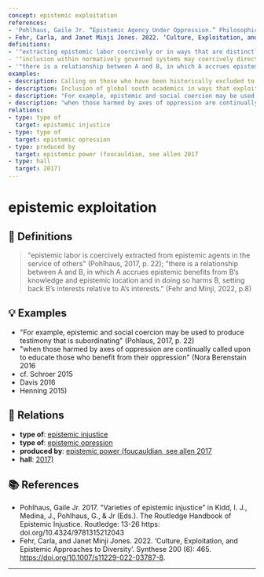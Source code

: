 ```yaml
---
concept: epistemic exploitation
references:
- 'Pohlhaus, Gaile Jr. “Epistemic Agency Under Oppression.” Philosophical Papers 49, no. 2 (2020): 233–51. https://doi.org/10.1080/05568641.2020.1780149.'
- Fehr, Carla, and Janet Minji Jones. 2022. ‘Culture, Exploitation, and Epistemic Approaches to Diversity’. Synthese 200 (6): 465. https://doi.org/10.1007/s11229-022-03787-8.
definitions:
- '"extracting epistemic labor coercively or in ways that are distinctly nonreciprocal" (Pohlhaus, 2020 234).
- '"inclusion within normatively governed systems may coercively direct the epistemic agency of marginalized knowers in ways that asymmetrically serve the epistemic interests of dominantly situated knowers while undermining their own. Such inclusions can, therefore, be epistemically exploitative, extracting epistemic labor from some solely for the benefit of others" (Pohlhaus 2020, 240).
- '"there is a relationship between A and B, in which A accrues epistemic benefits from B’s knowledge and epistemic location and in doing so harms B, setting back B’s interests relative to A’s interests" (Fehr and Minji 2022, 8).'
examples:
- description: Calling on those who have been historically excluded to remedy gaps in knowledge
- description: Inclusion of global south academics in ways that exploit and discount epistemic labour
- description: "For example, epistemic and social coercion may be used to produce testimony that is subordinating" (Pohlaus 2017, 22).
- description: "when those harmed by axes of oppression are continually called upon to educate those who benefit from their oppression" (Berenstain 2016; cf. Schroer 2015; Davis 2016; Henning 2015)
relations:
- type: type of
  target: epistemic injustice
- type: type of
  target: epistemic opression
- type: produced by
  target: epistemic power (foucauldian, see allen 2017
- type: hall
  target: 2017)
---
```


# epistemic exploitation

## 📖 Definitions

> "epistemic labor is coercively extracted from epistemic agents in the service of others" (Pohlhaus, 2017, p. 22); "there is a relationship between A and B, in which A accrues epistemic benefits from B’s knowledge and epistemic location and in doing so harms B, setting back B’s interests relative to A’s interests."  (Fehr and Minji, 2022, p.8)

## 💡 Examples

- "For example, epistemic and social coercion may be used to produce testimony that is subordinating" (Pohlaus, 2017, p. 22)
- "when those harmed by axes of oppression are continually called upon to educate those who benefit from their oppression" (Nora Berenstain 2016
- cf. Schroer 2015
- Davis 2016
- Henning 2015)

## 🔗 Relations

- **type of**: [epistemic injustice](./epistemic-injustice.md)
- **type of**: [epistemic opression](./epistemic-opression.md)
- **produced by**: [epistemic power (foucauldian, see allen 2017](./epistemic-power-foucauldian-see-allen-2017.md)
- **hall**: [2017)](./2017.md)

## 📚 References

- Pohlhaus, Gaile Jr. 2017. "Varieties of epistemic injustice" in Kidd, I. J., Medina, J., Pohlhaus, G., & Jr (Eds.). The Routledge Handbook of Epistemic Injustice. Routledge: 13-26 https: doi.org/10.4324/9781315212043
- Fehr, Carla, and Janet Minji Jones. 2022. ‘Culture, Exploitation, and Epistemic Approaches to Diversity’. Synthese 200 (6): 465. https://doi.org/10.1007/s11229-022-03787-8.

---

<script src="https://giscus.app/client.js"
                data-repo="natesheehan/conceptcartography"
                data-repo-id="R_kgDOPB5QiQ"
                data-category="General"
                data-category-id="DIC_kwDOPB5Qic4CsAxd"
                data-mapping="pathname"
                data-strict="0"
                data-reactions-enabled="1"
                data-emit-metadata="0"
                data-input-position="bottom"
                data-theme="catppuccin_mocha"
                data-lang="en"
                crossorigin="anonymous"
                async>
        </script>
        
